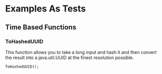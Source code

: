 # Examples As Tests


## Time Based Functions

### ToHashedUUID

This function allows you to take a long input and hash it and then
convert the result into a java.util.UUID at the finest resolution
 possible.

```functest
ToHashedUUID();
```
